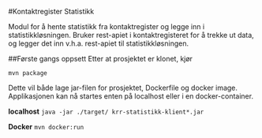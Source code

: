 #Kontaktregister Statistikk

Modul for å hente statistikk fra kontaktregister og legge inn i statistikkløsningen.
Bruker rest-apiet i kontaktregisteret for å trekke ut data, og legger det inn v.h.a. rest-apiet til statistikkløsningen.

##Første gangs oppsett
Etter at prosjektet er klonet, kjør

`mvn package`

Dette vil både lage jar-filen for prosjektet, Dockerfile og docker image.
Applikasjonen kan nå startes enten på localhost eller i en docker-container.

**localhost**
`java -jar ./target/ krr-statistikk-klient*.jar`

**Docker**
`mvn docker:run`
